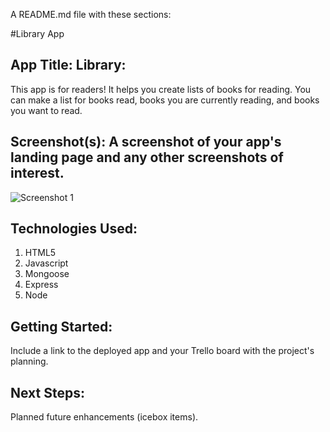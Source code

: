 A README.md file with these sections:

#Library App

## App Title: Library: 

This app is for readers! It helps you create lists of books for reading. You can make a list for books read, books you are currently reading, and books you want to read.

## Screenshot(s): A screenshot of your app's landing page and any other screenshots of interest. 

![Screenshot 1](http)

## Technologies Used: 

1. HTML5
2. Javascript
3. Mongoose
4. Express
5. Node

## Getting Started: 

Include a link to the deployed app and your Trello board with the project's planning.

## Next Steps: 

Planned future enhancements (icebox items).


